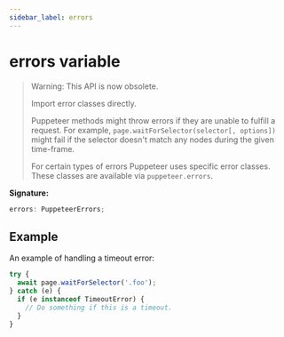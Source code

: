 ```yaml
---
sidebar_label: errors
---
```


# errors variable

> Warning: This API is now obsolete.
>
> Import error classes directly.
>
> Puppeteer methods might throw errors if they are unable to fulfill a request. For example, `page.waitForSelector(selector[, options])` might fail if the selector doesn't match any nodes during the given time-frame.
>
> For certain types of errors Puppeteer uses specific error classes. These classes are available via `puppeteer.errors`.

**Signature:**

```typescript
errors: PuppeteerErrors;
```

## Example

An example of handling a timeout error:

```ts
try {
  await page.waitForSelector('.foo');
} catch (e) {
  if (e instanceof TimeoutError) {
    // Do something if this is a timeout.
  }
}
```
